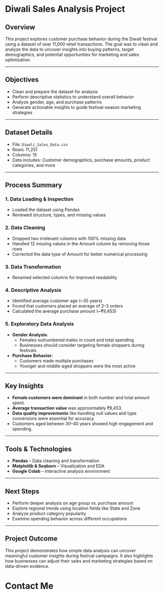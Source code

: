 # Diwali Sales Analysis Project

## Overview

This project explores customer purchase behavior during the Diwali festival using a dataset of over 11,000 retail transactions. The goal was to clean and analyze the data to uncover insights into buying patterns, target demographics, and potential opportunities for marketing and sales optimization.

---

## Objectives

- Clean and prepare the dataset for analysis
- Perform descriptive statistics to understand overall behavior
- Analyze gender, age, and purchase patterns
- Generate actionable insights to guide festival-season marketing strategies

---

## Dataset Details

- File: `Diwali_Sales_Data.csv`
- Rows: 11,251
- Columns: 15
- Data includes: Customer demographics, purchase amounts, product categories, and more

---

## Process Summary

### 1. Data Loading & Inspection
- Loaded the dataset using Pandas
- Reviewed structure, types, and missing values

### 2. Data Cleaning
- Dropped two irrelevant columns with 100% missing data
- Handled 12 missing values in the Amount column by removing those rows
- Corrected the data type of Amount for better numerical processing

### 3. Data Transformation
- Renamed selected columns for improved readability

### 4. Descriptive Analysis
- Identified average customer age (~35 years)
- Found that customers placed an average of 2–3 orders
- Calculated the average purchase amount (~₹9,453)

### 5. Exploratory Data Analysis
- **Gender Analysis**:
  - Females outnumbered males in count and total spending
  - Businesses should consider targeting female shoppers during festivals
- **Purchase Behavior**:
  - Customers made multiple purchases
  - Younger and middle-aged shoppers were the most active

---

## Key Insights

- **Female customers were dominant** in both number and total amount spent.
- **Average transaction value** was approximately ₹9,453.
- **Data quality improvements** like handling null values and type conversions were essential for accuracy.
- Customers aged between 30–40 years showed high engagement and spending.

---

## Tools & Technologies

- **Pandas** – Data cleaning and transformation
- **Matplotlib & Seaborn** – Visualization and EDA
- **Google Colab** – Interactive analysis environment

---

## Next Steps

- Perform deeper analysis on age group vs. purchase amount
- Explore regional trends using location fields like State and Zone
- Analyze product category popularity
- Examine spending behavior across different occupations

---

## Project Outcome

This project demonstrates how simple data analysis can uncover meaningful customer insights during festival campaigns. It also highlights how businesses can adjust their sales and marketing strategies based on data-driven evidence.

# Contact Me
